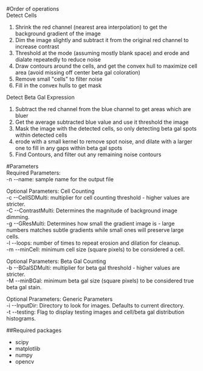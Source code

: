 #Order of operations  
Detect Cells
1) Shrink the red channel (nearest area interpolation) to get the background gradient of the image
2) Dim the image slightly and subtract it from the original red channel to increase contrast
3) Threshold at the mode (assuming mostly blank space) and erode and dialate repeatedly to reduce noise
4) Draw contours around the cells, and get the convex hull to maximize cell area 
(avoid missing off center beta gal coloration)
5) Remove small "cells" to filter noise
6) Fill in the convex hulls to get mask  
  
Detect Beta Gal Expression
1) Subtract the red channel from the blue channel to get areas which are bluer
2) Get the average subtracted blue value and use it threshold the image
3) Mask the image with the detected cells, so only detecting beta gal spots within detected cells
4) erode with a small kernel to remove spot noise, and dilate with a larger one to
fill in any gaps within beta gal spots
5) Find Contours, and filter out any remaining noise contours
    
#Parameters  
Required Parameters:  
-n --name: sample name for the output file

Optional Parameters: Cell Counting  
-c --CellSDMulti: multiplier for cell counting threshold - higher values are stricter.  
-C --ContrastMulti: Determines the magnitude of background image dimming.  
-g --GResMulti: Determines how small the gradient image is - large numbers matches subtle gradients while small ones
will preserve large cells.  
-l --loops: number of times to repeat erosion and dilation for cleanup.  
-m --minCell: minimum cell size (square pixels) to be considered a cell.

Optional Parameters: Beta Gal Counting  
-b --BGalSDMulti: multiplier for beta gal threshold - higher values are stricter.  
-M --minBGal: minimum beta gal size (square pixels) to be considered true beta gal stain.

Optional Prarameters: Generic Parameters  
-i --InputDir: Directory to look for images. Defaults to current directory.  
-t --testing: Flag to display testing images and cell/beta gal distribution histograms.

##Required packages
- scipy
- matplotlib
- numpy
- opencv
